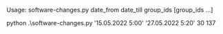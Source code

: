 Usage:
software-changes.py date_from date_till group_ids [group_ids ...]

 python .\software-changes.py '15.05.2022 5:00' '27.05.2022 5:20' 30 137